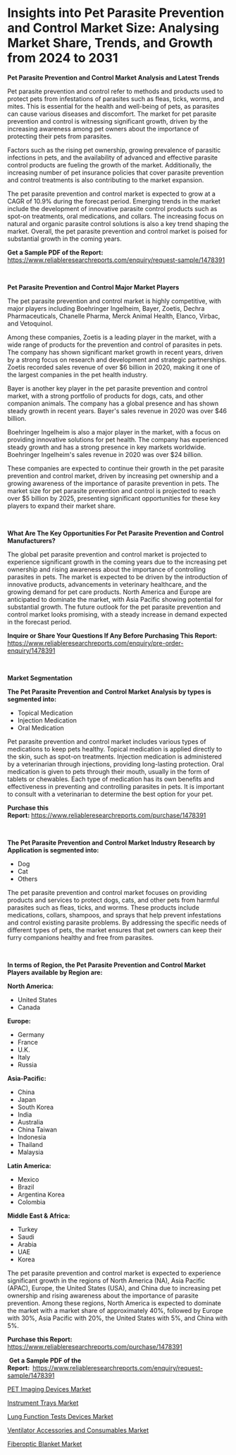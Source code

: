 <p><h1>Insights into Pet Parasite Prevention and Control Market Size: Analysing Market Share, Trends, and Growth from 2024 to 2031</h1></p><p><strong>Pet Parasite Prevention and Control Market Analysis and Latest Trends</strong></p>
<p><p>Pet parasite prevention and control refer to methods and products used to protect pets from infestations of parasites such as fleas, ticks, worms, and mites. This is essential for the health and well-being of pets, as parasites can cause various diseases and discomfort. The market for pet parasite prevention and control is witnessing significant growth, driven by the increasing awareness among pet owners about the importance of protecting their pets from parasites.</p><p>Factors such as the rising pet ownership, growing prevalence of parasitic infections in pets, and the availability of advanced and effective parasite control products are fueling the growth of the market. Additionally, the increasing number of pet insurance policies that cover parasite prevention and control treatments is also contributing to the market expansion.</p><p>The pet parasite prevention and control market is expected to grow at a CAGR of 10.9% during the forecast period. Emerging trends in the market include the development of innovative parasite control products such as spot-on treatments, oral medications, and collars. The increasing focus on natural and organic parasite control solutions is also a key trend shaping the market. Overall, the pet parasite prevention and control market is poised for substantial growth in the coming years.</p></p>
<p><strong>Get a Sample PDF of the Report:&nbsp;</strong> <a href="https://www.reliableresearchreports.com/enquiry/request-sample/1478391">https://www.reliableresearchreports.com/enquiry/request-sample/1478391</a></p>
<p>&nbsp;</p>
<p><strong>Pet Parasite Prevention and Control Major Market Players</strong></p>
<p><p>The pet parasite prevention and control market is highly competitive, with major players including Boehringer Ingelheim, Bayer, Zoetis, Dechra Pharmaceuticals, Chanelle Pharma, Merck Animal Health, Elanco, Virbac, and Vetoquinol.</p><p>Among these companies, Zoetis is a leading player in the market, with a wide range of products for the prevention and control of parasites in pets. The company has shown significant market growth in recent years, driven by a strong focus on research and development and strategic partnerships. Zoetis recorded sales revenue of over $6 billion in 2020, making it one of the largest companies in the pet health industry.</p><p>Bayer is another key player in the pet parasite prevention and control market, with a strong portfolio of products for dogs, cats, and other companion animals. The company has a global presence and has shown steady growth in recent years. Bayer's sales revenue in 2020 was over $46 billion.</p><p>Boehringer Ingelheim is also a major player in the market, with a focus on providing innovative solutions for pet health. The company has experienced steady growth and has a strong presence in key markets worldwide. Boehringer Ingelheim's sales revenue in 2020 was over $24 billion.</p><p>These companies are expected to continue their growth in the pet parasite prevention and control market, driven by increasing pet ownership and a growing awareness of the importance of parasite prevention in pets. The market size for pet parasite prevention and control is projected to reach over $5 billion by 2025, presenting significant opportunities for these key players to expand their market share.</p></p>
<p>&nbsp;</p>
<p><strong>What Are The Key Opportunities For Pet Parasite Prevention and Control Manufacturers?</strong></p>
<p><p>The global pet parasite prevention and control market is projected to experience significant growth in the coming years due to the increasing pet ownership and rising awareness about the importance of controlling parasites in pets. The market is expected to be driven by the introduction of innovative products, advancements in veterinary healthcare, and the growing demand for pet care products. North America and Europe are anticipated to dominate the market, with Asia Pacific showing potential for substantial growth. The future outlook for the pet parasite prevention and control market looks promising, with a steady increase in demand expected in the forecast period.</p></p>
<p><strong>Inquire or Share Your Questions If Any Before Purchasing This Report:</strong> <a href="https://www.reliableresearchreports.com/enquiry/pre-order-enquiry/1478391">https://www.reliableresearchreports.com/enquiry/pre-order-enquiry/1478391</a></p>
<p>&nbsp;</p>
<p><strong>Market Segmentation</strong></p>
<p><strong>The Pet Parasite Prevention and Control Market Analysis by types is segmented into:</strong></p>
<p><ul><li>Topical Medication</li><li>Injection Medication</li><li>Oral Medication</li></ul></p>
<p><p>Pet parasite prevention and control market includes various types of medications to keep pets healthy. Topical medication is applied directly to the skin, such as spot-on treatments. Injection medication is administered by a veterinarian through injections, providing long-lasting protection. Oral medication is given to pets through their mouth, usually in the form of tablets or chewables. Each type of medication has its own benefits and effectiveness in preventing and controlling parasites in pets. It is important to consult with a veterinarian to determine the best option for your pet.</p></p>
<p><strong>Purchase this Report:&nbsp;</strong><a href="https://www.reliableresearchreports.com/purchase/1478391">https://www.reliableresearchreports.com/purchase/1478391</a></p>
<p>&nbsp;</p>
<p><strong>The Pet Parasite Prevention and Control Market Industry Research by Application is segmented into:</strong></p>
<p><ul><li>Dog</li><li>Cat</li><li>Others</li></ul></p>
<p><p>The pet parasite prevention and control market focuses on providing products and services to protect dogs, cats, and other pets from harmful parasites such as fleas, ticks, and worms. These products include medications, collars, shampoos, and sprays that help prevent infestations and control existing parasite problems. By addressing the specific needs of different types of pets, the market ensures that pet owners can keep their furry companions healthy and free from parasites.</p></p>
<p>&nbsp;</p>
<p><strong>In terms of Region, the Pet Parasite Prevention and Control Market Players available by Region are:</strong></p>
<p>
    <p> <strong> North America: </strong>
        <ul>
            <li>United States</li>
            <li>Canada</li>
        </ul>
        </p> 
    <p> <strong> Europe: </strong>
        <ul>
            <li>Germany</li>
            <li>France</li>
            <li>U.K.</li>
            <li>Italy</li>
            <li>Russia</li>
        </ul>
        </p> 
    <p> <strong> Asia-Pacific: </strong>
        <ul>
            <li>China</li>
            <li>Japan</li>
            <li>South Korea</li>
            <li>India</li>
            <li>Australia</li>
            <li>China Taiwan</li>
            <li>Indonesia</li>
            <li>Thailand</li>
            <li>Malaysia</li>
        </ul>
        </p> 
    <p> <strong> Latin America: </strong>
        <ul>
            <li>Mexico</li>
            <li>Brazil</li>
            <li>Argentina Korea</li>
            <li>Colombia</li>
        </ul>
        </p> 
    <p> <strong> Middle East & Africa: </strong>
        <ul>
            <li>Turkey</li>
            <li>Saudi</li>
            <li>Arabia</li>
            <li>UAE</li>
            <li>Korea</li>
        </ul>
    </p>
    </p>
<p><p>The pet parasite prevention and control market is expected to experience significant growth in the regions of North America (NA), Asia Pacific (APAC), Europe, the United States (USA), and China due to increasing pet ownership and rising awareness about the importance of parasite prevention. Among these regions, North America is expected to dominate the market with a market share of approximately 40%, followed by Europe with 30%, Asia Pacific with 20%, the United States with 5%, and China with 5%.</p></p>
<p><strong>Purchase this Report: </strong><a href="https://www.reliableresearchreports.com/purchase/1478391">https://www.reliableresearchreports.com/purchase/1478391</a></p>
<p>&nbsp;<strong>Get a Sample PDF of the Report:&nbsp;&nbsp;</strong><a href="https://www.reliableresearchreports.com/enquiry/request-sample/1478391">https://www.reliableresearchreports.com/enquiry/request-sample/1478391</a></p>
<p><strong></strong></p>
<p><p><a href="https://medium.com/@malcomw102036/pet-imaging-devices-nbsp-market-focuses-on-market-share-size-and-projected-forecast-till-2031-daf0ad1d6d44">PET Imaging Devices Market</a></p><p><a href="https://medium.com/@peterm12562/instrument-trays-market-trends-and-market-analysis-forecasted-for-period-2024-2031-ebbc01b58cf5">Instrument Trays Market</a></p><p><a href="https://medium.com/@malcomw102036/lung-function-tests-devices-market-trends-forecast-and-competitive-analysis-to-2031-aaeb07413ab8">Lung Function Tests Devices Market</a></p><p><a href="https://medium.com/@peterm12562/ventilator-accessories-and-consumables-market-share-evolution-and-market-growth-trends-2024-2031-5a451f226e8d">Ventilator Accessories and Consumables Market</a></p><p><a href="https://medium.com/@lauryframi644/fiberoptic-blanket-market-competitive-analysis-market-trends-and-forecast-to-2031-134956ed9da0">Fiberoptic Blanket Market</a></p></p>